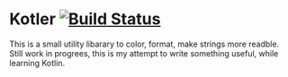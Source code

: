 # Kotler [![Build Status](https://travis-ci.org/trhura/kotler.svg?branch=master)](https://travis-ci.org/trhura/kotler)

This is a small utility libarary to color, format, make strings more readble. Still work in progrees, this is my attempt to write something useful, while learning Kotlin.




